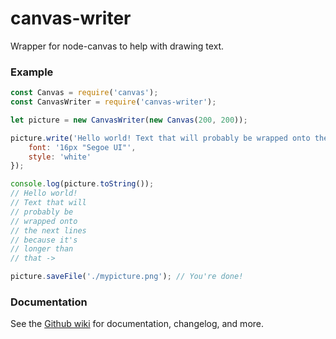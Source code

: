 # canvas-writer
Wrapper for node-canvas to help with drawing text.

### Example
```js
const Canvas = require('canvas');
const CanvasWriter = require('canvas-writer');

let picture = new CanvasWriter(new Canvas(200, 200));

picture.write('Hello world! Text that will probably be wrapped onto the next lines because it\'s longer than that -> ', 100, {
    font: '16px "Segoe UI"',
    style: 'white'
});

console.log(picture.toString());
// Hello world!
// Text that will
// probably be
// wrapped onto
// the next lines
// because it's
// longer than
// that ->

picture.saveFile('./mypicture.png'); // You're done!
```

### Documentation
See the [Github wiki](https://github.com/1Computer1/canvas-writer/wiki) for documentation, changelog, and more.